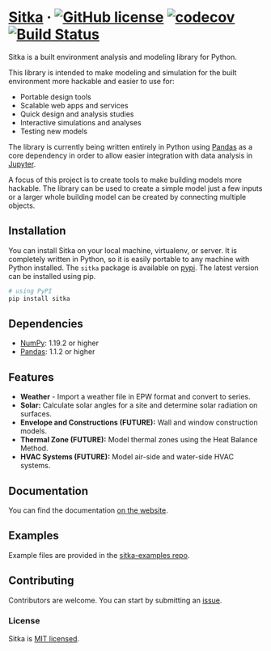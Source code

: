 # [Sitka](http://www.sitka.io/) &middot; [![GitHub license](https://img.shields.io/badge/license-MIT-blue.svg)](https://github.com/mcneillj/sitka/blob/master/LICENSE) [![codecov](https://codecov.io/gh/mcneillj/sitka/branch/master/graph/badge.svg)](https://codecov.io/gh/mcneillj/sitka) [![Build Status](https://travis-ci.org/mcneillj/sitka.svg?branch=master)](https://travis-ci.org/mcneillj/sitka)

Sitka is a built environment analysis and modeling library for Python.

This library is intended to make modeling and simulation for the built environment more hackable and easier to use for:

* Portable design tools
* Scalable web apps and services
* Quick design and analysis studies
* Interactive simulations and analyses
* Testing new models

The library is currently being written entirely in Python using [Pandas](https://pandas.pydata.org) as a core dependency in order to allow easier integration with data analysis in [Jupyter](https://jupyter.org).

A focus of this project is to create tools to make building models more hackable.  The library can be used to create a simple model just a few inputs or a larger whole building model can be created by connecting multiple objects.

## Installation

You can install Sitka on your local machine, virtualenv, or server.  It is completely written in Python, so it is easily portable to any machine with Python installed.  The `sitka` package is available on [pypi](https://pypi.org/project/sitka/).  The latest version can be installed using pip.

```sh
# using PyPI
pip install sitka
```

## Dependencies
- [NumPy](https://www.numpy.org): 1.19.2 or higher
- [Pandas](https://pandas.pydata.org): 1.1.2 or higher

## Features
* **Weather** - Import a weather file in EPW format and convert to series.
* **Solar:** Calculate solar angles for a site and determine solar radiation on surfaces.
* **Envelope and Constructions (FUTURE):** Wall and window construction models.
* **Thermal Zone (FUTURE):** Model thermal zones using the Heat Balance Method.
* **HVAC Systems (FUTURE):** Model air-side and water-side HVAC systems.

## Documentation

You can find the documentation [on the website](http://www.sitka.io).  

## Examples

Example files are provided in the [sitka-examples repo](https://www.github.com/mcneillj/sitka-examples).

## Contributing

Contributors are welcome.  You can start by submitting an [issue](https://www.github.com/mcneillj/sitka/issues).

### License

Sitka is [MIT licensed](./LICENSE).

